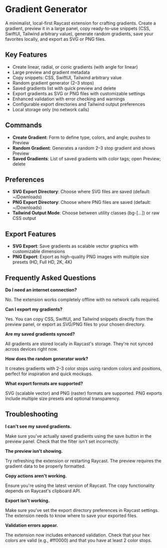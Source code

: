 # Gradient Generator

A minimalist, local-first Raycast extension for crafting gradients. Create a gradient, preview it in a large panel, copy ready-to-use snippets (CSS, SwiftUI, Tailwind arbitrary value), generate random gradients, save your favorites locally, and export as SVG or PNG files.

## Key Features

* Create linear, radial, or conic gradients (with angle for linear)
* Large preview and gradient metadata
* Copy snippets: CSS, SwiftUI, Tailwind arbitrary value
* Random gradient generator (2–3 stops)
* Saved gradients list with quick preview and delete
* Export gradients as SVG or PNG files with customizable settings
* Enhanced validation with error checking and warnings
* Configurable export directories and Tailwind output preferences
* Local storage only (no network calls)

## Commands

* **Create Gradient**: Form to define type, colors, and angle; pushes to Preview
* **Random Gradient**: Generates a random 2–3 stop gradient and shows Preview
* **Saved Gradients**: List of saved gradients with color tags; open Preview; delete

## Preferences

* **SVG Export Directory**: Choose where SVG files are saved (default: ~/Downloads)
* **PNG Export Directory**: Choose where PNG files are saved (default: ~/Downloads)
* **Tailwind Output Mode**: Choose between utility classes (bg-[...]) or raw CSS output

## Export Features

* **SVG Export**: Save gradients as scalable vector graphics with customizable dimensions
* **PNG Export**: Export as high-quality PNG images with multiple size presets (HD, Full HD, 2K, 4K)

## Frequently Asked Questions

**Do I need an internet connection?**

No. The extension works completely offline with no network calls required.

**Can I export my gradients?**

Yes. You can copy CSS, SwiftUI, and Tailwind snippets directly from the preview panel, or export as SVG/PNG files to your chosen directory.

**Are my saved gradients synced?**

All gradients are stored locally in Raycast's storage. They're not synced across devices right now.

**How does the random generator work?**

It creates gradients with 2–3 color stops using random colors and positions, perfect for inspiration and quick mockups.

**What export formats are supported?**

SVG (scalable vector) and PNG (raster) formats are supported. PNG exports include multiple size presets and optional transparency.

## Troubleshooting

**I can't see my saved gradients.**

Make sure you've actually saved gradients using the save button in the preview panel. Check that the filter isn't set incorrectly.

**The preview isn't showing.**

Try refreshing the extension or restarting Raycast. The preview requires the gradient data to be properly formatted.

**Copy actions aren't working.**

Ensure you're using the latest version of Raycast. The copy functionality depends on Raycast's clipboard API.

**Export isn't working.**

Make sure you've set the export directory preferences in Raycast settings. The extension needs to know where to save your exported files.

**Validation errors appear.**

The extension now includes enhanced validation. Check that your hex colors are valid (e.g., #ff0000) and that you have at least 2 color stops.